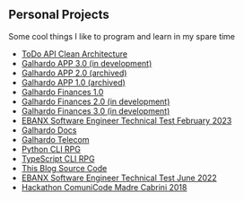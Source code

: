 ## Personal Projects

Some cool things I like to program and learn in my spare time

- <a href="https://github.com/AlexGalhardo/todo-api-clean-architecture" target="_blank">ToDo API Clean Architecture</a>
- <a href="https://github.com/AlexGalhardo/Galhardo-APP-3.0" target="_blank">Galhardo APP 3.0 (in development)</a>
- <a href="https://github.com/AlexGalhardo/Galhardo-APP-2.0" target="_blank">Galhardo APP 2.0 (archived)</a>
- <a href="https://github.com/AlexGalhardo/Galhardo-APP-1.0" target="_blank">Galhardo APP 1.0 (archived)</a>
- <a href="https://galhardo-finances.vercel.app/" target="_blank">Galhardo Finances 1.0</a>
- <a href="https://github.com/AlexGalhardo/Galhardo-Finances-Version-2" target="_blank">Galhardo Finances 2.0 (in development)</a>
- <a href="https://github.com/AlexGalhardo/Galhardo-Finances-Version-3" target="_blank">Galhardo Finances 3.0 (in development)</a>
- <a href="https://github.com/AlexGalhardo/EBANX-Software-Engineer-Technical-Test-February-2023" target="_blank">EBANX Software Engineer Technical Test February 2023</a>
- <a href="https://galhardo-docs.netlify.app/" target="_blank">Galhardo Docs</a>
- <a href="https://github.com/AlexGalhardo/Galhardo-Telecom" target="_blank">Galhardo Telecom</a>
- <a href="https://github.com/AlexGalhardo/Python-CLI-RPG" target="_blank">Python CLI RPG</a>
- <a href="https://github.com/AlexGalhardo/TypeScript-CLI-RPG" target="_blank">TypeScript CLI RPG</a>
- <a href="https://github.com/AlexGalhardo/galhardo-blog.vercel.app" target="_blank">This Blog Source Code</a>
- <a href="https://github.com/AlexGalhardo/EBANX-SoftwareEngineer-Technical-Test" target="_blank">EBANX Software Engineer Technical Test June 2022</a>
- <a href="https://github.com/AlexGalhardo/hackathon-comunicode" target="_blank">Hackathon ComuniCode Madre Cabrini 2018</a>
